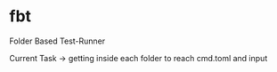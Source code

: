 # fbt
Folder Based Test-Runner

Current Task -> getting inside each folder to reach cmd.toml and input